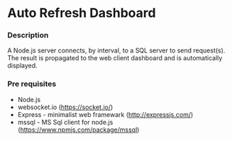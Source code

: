 # Auto Refresh Dashboard

### Description
A Node.js server connects, by interval, to a SQL server to send request(s). 
The result is propagated to the web client dashboard and is automatically displayed.

### Pre requisites
- Node.js
- websocket.io (https://socket.io/)
- Express - minimalist web framewark (http://expressjs.com/)
- mssql - MS Sql client for node.js (https://www.npmjs.com/package/mssql)
